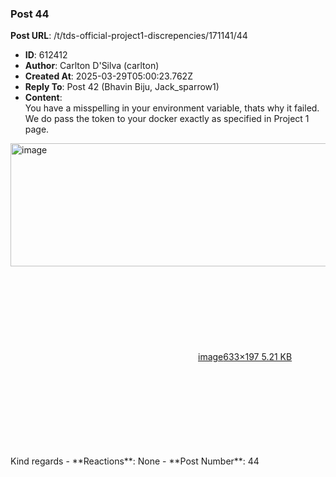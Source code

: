### Post 44
**Post URL**: /t/tds-official-project1-discrepencies/171141/44
- **ID**: 612412
- **Author**: Carlton D'Silva (carlton)
- **Created At**: 2025-03-29T05:00:23.762Z
- **Reply To**: Post 42 (Bhavin Biju, Jack_sparrow1)
- **Content**:  
  You have a misspelling in your environment variable, thats why it failed. We do pass the token to your docker exactly as specified in Project 1 page.<br>
<div class="lightbox-wrapper"><a class="lightbox" href="https://europe1.discourse-cdn.com/flex013/uploads/iitm/original/3X/5/9/59feb291f76643832a4b1b0f68037c2dee61deb1.png" data-download-href="/uploads/short-url/cQ8bgXIjD37N3gxBAEHvJ8iStNL.png?dl=1" title="image"><img src="https://europe1.discourse-cdn.com/flex013/uploads/iitm/original/3X/5/9/59feb291f76643832a4b1b0f68037c2dee61deb1.png" alt="image" data-base62-sha1="cQ8bgXIjD37N3gxBAEHvJ8iStNL" width="633" height="197"><div class="meta"><svg class="fa d-icon d-icon-far-image svg-icon" aria-hidden="true"><use href="#far-image"></use></svg><span class="filename">image</span><span class="informations">633×197 5.21 KB</span><svg class="fa d-icon d-icon-discourse-expand svg-icon" aria-hidden="true"><use href="#discourse-expand"></use></svg></div></a></div>
Kind regards
- **Reactions**: None
- **Post Number**: 44

